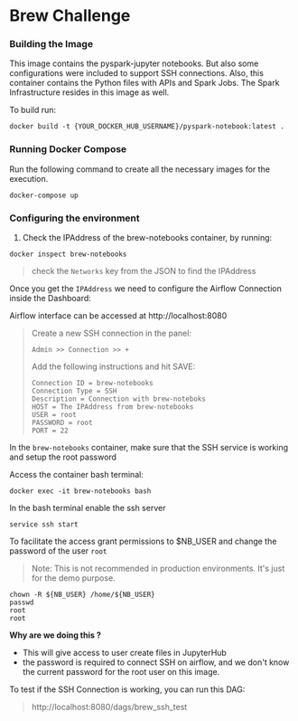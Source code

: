 # Brew Challenge

### Building the  Image

This image contains the pyspark-jupyter notebooks. But also some configurations were included to support SSH connections.
Also, this container contains the Python files with APIs and Spark  Jobs.
The Spark Infrastructure resides in this image as well. 

To build run:

```docker build -t {YOUR_DOCKER_HUB_USERNAME}/pyspark-notebook:latest .```

### Running Docker Compose

Run the following command to create all the necessary images for the execution.

`docker-compose up`

### Configuring the environment

1. Check the IPAddress of the brew-notebooks container, by running:

``docker inspect brew-notebooks``

> check the `Networks` key from the JSON to find the IPAddress

Once you get the `IPAddress` we need to configure the Airflow Connection inside  the Dashboard:

Airflow interface can be accessed at http://localhost:8080

>Create a new SSH connection in the panel:
>
>``Admin >> Connection >> + ``
>
>Add the following instructions and hit SAVE: 
>```
>Connection ID = brew-notebooks
>Connection Type = SSH
>Description = Connection with brew-noteboks
>HOST = The IPAddress from brew-notebooks
>USER = root
>PASSWORD = root
>PORT = 22
>```

In the `brew-notebooks` container, make sure that the SSH service is working and setup the root password

Access the container bash  terminal:
```commandline 
docker exec -it brew-notebooks bash
```

In the bash terminal enable the ssh server
```commandline
service ssh start
```

To facilitate the access grant permissions to $NB_USER and change the password of the user `root`
> Note: This is not recommended in production environments. It's just for the demo purpose.
```
chown -R ${NB_USER} /home/${NB_USER}
passwd
root
root
```
**Why are we doing this ?** 
 - This will give access to user create files in JupyterHub
 - the password is required to connect SSH on airflow, and we don't know the current password for the root user on this image.


To test if the SSH Connection is working, you can run this DAG:
> http://localhost:8080/dags/brew_ssh_test


